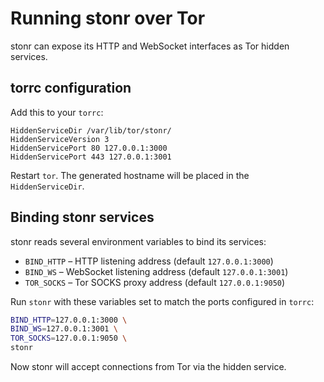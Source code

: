 # Running stonr over Tor

stonr can expose its HTTP and WebSocket interfaces as Tor hidden services.

## torrc configuration

Add this to your `torrc`:

```
HiddenServiceDir /var/lib/tor/stonr/
HiddenServiceVersion 3
HiddenServicePort 80 127.0.0.1:3000
HiddenServicePort 443 127.0.0.1:3001
```

Restart `tor`. The generated hostname will be placed in the `HiddenServiceDir`.

## Binding stonr services

stonr reads several environment variables to bind its services:

- `BIND_HTTP` – HTTP listening address (default `127.0.0.1:3000`)
- `BIND_WS` – WebSocket listening address (default `127.0.0.1:3001`)
- `TOR_SOCKS` – Tor SOCKS proxy address (default `127.0.0.1:9050`)

Run `stonr` with these variables set to match the ports configured in `torrc`:

```bash
BIND_HTTP=127.0.0.1:3000 \
BIND_WS=127.0.0.1:3001 \
TOR_SOCKS=127.0.0.1:9050 \
stonr
```

Now stonr will accept connections from Tor via the hidden service.
